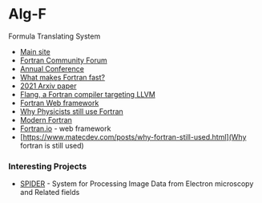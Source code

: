 # Alg-F
Formula Translating System
 
 
+ [Main site](https://fortran-lang.org/ )
+ [Fortran Community Forum](https://fortran-lang.discourse.group/)
+ [Annual Conference](https://tcevents.chem.uzh.ch/event/14/)
+ [What makes Fortran fast?](https://scicomp.stackexchange.com/questions/203/what-makes-fortran-fast)
+ [2021 Arxiv paper](https://arxiv.org/abs/2109.07382)
+ [Flang, a Fortran compiler targeting LLVM](https://github.com/flang-compiler/flang)
+ [Fortran Web framework](https://github.com/mapmeld/fortran-machine)
+ [Why Physicists still use Fortran](http://www.moreisdifferent.com/2015/07/16/why-physicsts-still-use-fortran/)
+ [Modern Fortran](https://www.tacc.utexas.edu/documents/13601/162125/fortran_class.pdf)
+ [Fortran.io](https://fortran.io/) - web framework
+ [https://www.matecdev.com/posts/why-fortran-still-used.html](Why fortran is still used)



### Interesting Projects

+ [SPIDER](https://github.com/spider-em/SPIDER) - System for Processing Image Data from Electron microscopy and Related fields
